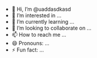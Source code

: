 - 👋 Hi, I’m @uaddasdkasd
- 👀 I’m interested in ...
- 🌱 I’m currently learning ...
- 💞️ I’m looking to collaborate on ...
- 📫 How to reach me ...
- 😄 Pronouns: ...
- ⚡ Fun fact: ...

<!---
uaddasdkasd/uaddasdkasd is a ✨ special ✨ repository because its `README.md` (this file) appears on your GitHub profile.
You can click the Preview link to take a look at your changes.
--->
